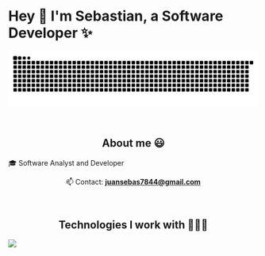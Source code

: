 <h1 align="left">Hey 👋  I'm Sebastian, a Software Developer ✨ </h1> 

<p align = "center">
	<img src = "https://github.com/7oSkaaa/7oSkaaa/blob/output/github-contribution-grid-snake.svg?" alt = "Snake Game"/>
</p>

<div align="center">
<br>
<h2>About me 😃</h2>
<!--Intro start-->

<p align="left">
🎓 Software Analyst and Developer

📫 Contact: **juansebas7844@gmail.com**
<!--Intro end-->
  </p>
<br>

<h2 >Technologies I work with 👨🏻‍💻</h2>
<!--tech stack icons-->
<p align="left">
  <a href="https://skillicons.dev">
    <img src="https://skillicons.dev/icons?i=html,css,js,java,php,py,mysql,git,github,discord,vscode&perline=12" />
  </a>
</p>
<br><br>
